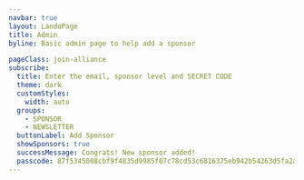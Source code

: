 ```yaml
---
navbar: true
layout: LandoPage
title: Admin
byline: Basic admin page to help add a sponsor

pageClass: join-alliance
subscribe:
  title: Enter the email, sponsor level and SECRET CODE
  theme: dark
  customStyles:
    width: auto
  groups:
    - SPONSOR
    - NEWSLETTER
  buttonLabel: Add Sponsor
  showSponsors: true
  successMessage: Congrats! New sponsor added!
  passcode: 87f5345008cbf9f4835d9985f07c78cd53c6816375eb942b54263d5fa2aaadc8
---
```

